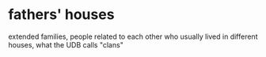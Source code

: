 # fathers' houses

extended families, people related to each other who usually lived in different houses, what the UDB calls "clans"

